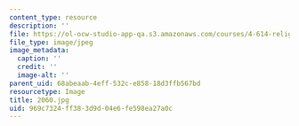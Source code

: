 ```yaml
---
content_type: resource
description: ''
file: https://ol-ocw-studio-app-qa.s3.amazonaws.com/courses/4-614-religious-architecture-and-islamic-cultures-fall-2002/969c7324ff383d9d04e6fe598ea27a0c_2060.jpg
file_type: image/jpeg
image_metadata:
  caption: ''
  credit: ''
  image-alt: ''
parent_uid: 68abeaab-4eff-532c-e858-18d3ffb567bd
resourcetype: Image
title: 2060.jpg
uid: 969c7324-ff38-3d9d-04e6-fe598ea27a0c
---
```

